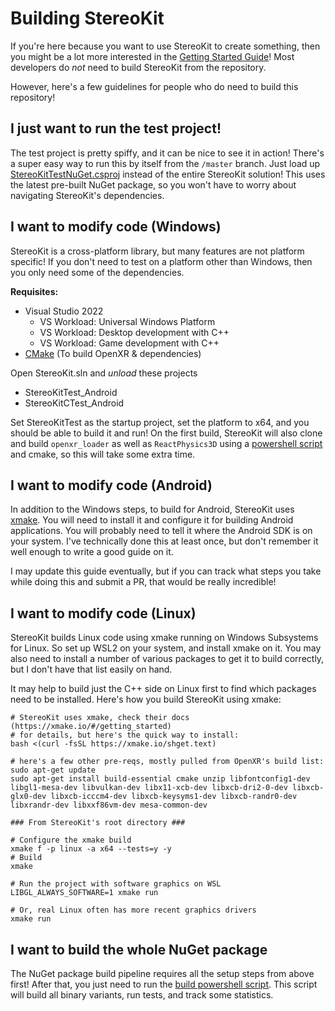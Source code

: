 # Building StereoKit

If you're here because you want to use StereoKit to create something, then you might be a lot more interested in the [Getting Started Guide](https://stereokit.net/Pages/Guides/Getting-Started.html)! Most developers do _not_ need to build StereoKit from the repository.

However, here's a few guidelines for people who do need to build this repository!

## I just want to run the test project!

The test project is pretty spiffy, and it can be nice to see it in action! There's a super easy way to run this by itself from the `/master` branch. Just load up [StereoKitTestNuGet.csproj](https://github.com/maluoi/StereoKit/blob/master/Examples/StereoKitTest/StereoKitTestNuGet.csproj) instead of the entire StereoKit solution! This uses the latest pre-built NuGet package, so you won't have to worry about navigating StereoKit's dependencies.

## I want to modify code (Windows)

StereoKit is a cross-platform library, but many features are not platform specific! If you don't need to test on a platform other than Windows, then you only need some of the dependencies.

**Requisites:**
- Visual Studio 2022
    - VS Workload: Universal Windows Platform
    - VS Workload: Desktop development with C++
    - VS Workload: Game development with C++
- [CMake](https://cmake.org) (To build OpenXR & dependencies)

Open StereoKit.sln and _unload_ these projects
- StereoKitTest_Android
- StereoKitCTest_Android

Set StereoKitTest as the startup project, set the platform to x64, and you should be able to build it and run! On the first build, StereoKit will also clone and build `openxr_loader` as well as `ReactPhysics3D` using a [powershell script](https://github.com/maluoi/StereoKit/blob/master/Tools/Update-OpenXR.ps1) and cmake, so this will take some extra time.

## I want to modify code (Android)

In addition to the Windows steps, to build for Android, StereoKit uses [xmake](https://xmake.io/). You will need to install it and configure it for building Android applications. You will probably need to tell it where the Android SDK is on your system. I've technically done this at least once, but don't remember it well enough to write a good guide on it.

I may update this guide eventually, but if you can track what steps you take while doing this and submit a PR, that would be really incredible!

## I want to modify code (Linux)

StereoKit builds Linux code using xmake running on Windows Subsystems for Linux. So set up WSL2 on your system, and install xmake on it. You may also need to install a number of various packages to get it to build correctly, but I don't have that list easily on hand.

It may help to build just the C++ side on Linux first to find which packages need to be installed. Here's how you build StereoKit using xmake:

```
# StereoKit uses xmake, check their docs (https://xmake.io/#/getting_started)
# for details, but here's the quick way to install:
bash <(curl -fsSL https://xmake.io/shget.text)

# here's a few other pre-reqs, mostly pulled from OpenXR's build list:
sudo apt-get update
sudo apt-get install build-essential cmake unzip libfontconfig1-dev libgl1-mesa-dev libvulkan-dev libx11-xcb-dev libxcb-dri2-0-dev libxcb-glx0-dev libxcb-icccm4-dev libxcb-keysyms1-dev libxcb-randr0-dev libxrandr-dev libxxf86vm-dev mesa-common-dev

### From StereoKit's root directory ###

# Configure the xmake build
xmake f -p linux -a x64 --tests=y -y
# Build
xmake

# Run the project with software graphics on WSL
LIBGL_ALWAYS_SOFTWARE=1 xmake run

# Or, real Linux often has more recent graphics drivers
xmake run
```

## I want to build the whole NuGet package

The NuGet package build pipeline requires all the setup steps from above first! After that, you just need to run the [build powershell script](https://github.com/maluoi/StereoKit/blob/master/Build-Nuget.ps1). This script will build all binary variants, run tests, and track some statistics.
